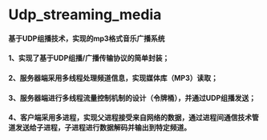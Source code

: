# Udp_streaming_media
#### 基于UDP组播技术，实现的mp3格式音乐广播系统

#### 1、实现了基于UDP组播/广播传输协议的简单封装；
#### 2、服务器端采用多线程处理频道信息，实现媒体库（MP3）读取；
#### 3、服务器端进行多线程流量控制机制的设计（令牌桶），并通过UDP组播发送；
#### 4、客户端采用多进程，实现父进程接受来自网络的数据，通过进程间通信技术管道发送给子进程，子进程进行数据解码并输出到特定频道。

